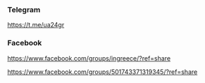 ### Telegram
https://t.me/ua24gr
### Facebook
https://www.facebook.com/groups/ingreece/?ref=share

https://www.facebook.com/groups/501743371319345/?ref=share